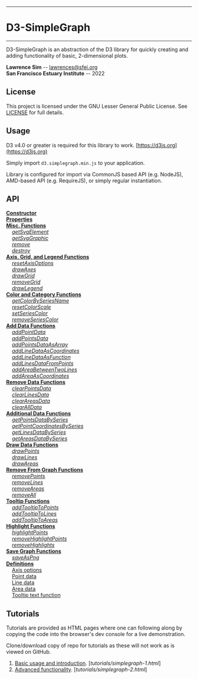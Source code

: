 ----------

# D3-SimpleGraph #

----------

D3-SimpleGraph is an abstraction of the D3 library for quickly creating and adding functionality of basic, 2-dimensional plots.

**Lawrence Sim** -- lawrences@sfei.org  
**San Francisco Estuary Institute** -- 2022

## License ##

This project is licensed under the GNU Lesser General Public License. See [LICENSE](LICENSE) for full details.

## Usage ##

D3 v4.0 or greater is required for this library to work. [https://d3js.org](https://d3js.org)

Simply import `d3.simplegraph.min.js` to your application.

Library is configured for import via CommonJS based API (e.g. NodeJS), AMD-based API (e.g. RequireJS), or simply regular instantiation.

## API ##

**[Constructor](API.md#constructor)**  
**[Properties](API.md#properties)**  
**[Misc. Functions](API.md#misc-functions)**  
&nbsp; &nbsp; *[getSvgElement](API.md#sg-get-svg-element)*  
&nbsp; &nbsp; *[getSvgGraphic](API.md#sg-get-svg-graphic)*  
&nbsp; &nbsp; *[remove](API.md#sg-remove)*  
&nbsp; &nbsp; *[destroy](API.md#sg-destroy)*  
**[Axis, Grid, and Legend Functions](axis-grid-and-legend-functions)**  
&nbsp; &nbsp; *[resetAxisOptions](API.md#sg-reset-axis-options)*  
&nbsp; &nbsp; *[drawAxes](API.md#sg-draw-axes)*  
&nbsp; &nbsp; *[drawGrid](API.md#sg-draw-grid)*  
&nbsp; &nbsp; *[removeGrid](API.md#sg-remove-grid)*  
&nbsp; &nbsp; *[drawLegend](API.md#sg-draw-legend)*  
**[Color and Category Functions](API.md#color-and-category-functions)**  
&nbsp; &nbsp; *[getColorBySeriesName](API.md#sg-get-color-series-by-name)*  
&nbsp; &nbsp; *[resetColorScale](API.md#sg-reset-color-scale)*  
&nbsp; &nbsp; *[setSeriesColor](API.md#sg-set-series-color)*  
&nbsp; &nbsp; *[removeSeriesColor](API.md#sg-remove-series-color)*  
**[Add Data Functions](API.md#add-data-functions)**  
&nbsp; &nbsp; *[addPointData](API.md#sg-add-point-data)*  
&nbsp; &nbsp; *[addPointsData](API.md#sg-add-points-data)*  
&nbsp; &nbsp; *[addPointsDataAsArray](API.md#sg-add-points-data-as-array)*  
&nbsp; &nbsp; *[addLineDataAsCoordinates](API.md#sg-add-line-data-as-coordinates)*  
&nbsp; &nbsp; *[addLineDataAsFunction](API.md#sg-add-line-data-as-function)*  
&nbsp; &nbsp; *[addLinesDataFromPoints](API.md#sg-add-line-data-from-points)*  
&nbsp; &nbsp; *[addAreaBetweenTwoLines](API.md#sg-add-area-between-two-lines)*  
&nbsp; &nbsp; *[addAreaAsCoordinates](API.md#sg-area-as-coordinates)*  
**[Remove Data Functions]("#remove-data-functions)**  
&nbsp; &nbsp; *[clearPointsData](API.md#sg-clear-points-data)*  
&nbsp; &nbsp; *[clearLinesData](API.md#sg-clear-lines-data)*  
&nbsp; &nbsp; *[clearAreasData](API.md#sg-clear-areas-data)*  
&nbsp; &nbsp; *[clearAllData](API.md#sg-clear-all-data)*  
**[Additional Data Functions](API.md#additional-data-functions)**  
&nbsp; &nbsp; *[getPointsDataBySeries](API.md#sg-get-points-data-by-series)*  
&nbsp; &nbsp; *[getPointCoordinatesBySeries](API.md#sg-get-point-coordinates-by-series)*  
&nbsp; &nbsp; *[getLinesDataBySeries](API.md#sg-get-line-data-by-series)*  
&nbsp; &nbsp; *[getAreasDataBySeries](API.md#sg-get-area-data-by-series)*  
**[Draw Data Functions](API.md#draw-data-functions)**  
&nbsp; &nbsp; *[drawPoints](API.md#sg-draw-points)*  
&nbsp; &nbsp; *[drawLines](API.md#sg-draw-lines)*  
&nbsp; &nbsp; *[drawAreas](API.md#sg-draw-areas)*  
**[Remove From Graph Functions](API.md#remove-from-graph-functions)**  
&nbsp; &nbsp; *[removePoints](API.md#sg-remove-points)*  
&nbsp; &nbsp; *[removeLines](API.md#sg-remove-lines)*  
&nbsp; &nbsp; *[removeAreas](API.md#sg-remove-areas)*  
&nbsp; &nbsp; *[removeAll](API.md#sg-remove-all)*  
**[Tooltip Functions](API.md#tooltip-functions)**  
&nbsp; &nbsp; *[addTooltipToPoints](API.md#sg-add-tooltip-to-points)*  
&nbsp; &nbsp; *[addTooltipToLines](API.md#sg-add-tooltip-to-lines)*  
&nbsp; &nbsp; *[addTooltipToAreas](API.md#sg-add-tooltip-to-areas)*  
**[Highlight Functions](API.md#highlight-functions)**  
&nbsp; &nbsp; *[highlightPoints](API.md#sg-highlight-points)*  
&nbsp; &nbsp; *[removeHighlightPoints](API.md#sg-remove-highlights-points)*  
&nbsp; &nbsp; *[removeHighlights](API.md#sg-remove-highlights)*  
**[Save Graph Functions](API.md#save-graph-functions)**  
&nbsp; &nbsp; *[saveAsPng](API.md#sg-save-as-png)*   
**[Definitions](API.md#definitions)**  
&nbsp; &nbsp; [Axis options](API.md#axis-options)  
&nbsp; &nbsp; [Point data](API.md#point-data)  
&nbsp; &nbsp; [Line data](API.md#line-data)  
&nbsp; &nbsp; [Area data](API.md#area-data)  
&nbsp; &nbsp; [Tooltip text function](API.md#tooltip-text-function)  

## Tutorials ##

Tutorials are provided as HTML pages where one can following along by copying the code into the browser's dev console for a live demonstration.

Clone/download copy of repo for tutorials as these will not work as is viewed on GitHub.

1. [Basic usage and introduction](tutorials/simplegraph-1.html). [*tutorials/simplegraph-1.html*]
2. [Advanced functionality](tutorials/simplegraph-2.html). [*tutorials/simplegraph-2.html*]
